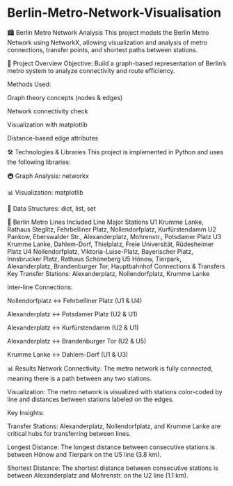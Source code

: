 # Berlin-Metro-Network-Visualisation
🏙️ Berlin Metro Network Analysis
This project models the Berlin Metro Network using NetworkX, allowing visualization and analysis of metro connections, transfer points, and shortest paths between stations.

📌 Project Overview
Objective: Build a graph-based representation of Berlin’s metro system to analyze connectivity and route efficiency.

Methods Used:

Graph theory concepts (nodes & edges)

Network connectivity check

Visualization with matplotlib

Distance-based edge attributes

🛠️ Technologies & Libraries
This project is implemented in Python and uses the following libraries:

🚇 Graph Analysis: networkx

📊 Visualization: matplotlib

📌 Data Structures: dict, list, set

📂 Berlin Metro Lines Included
Line	Major Stations
U1	Krumme Lanke, Rathaus Steglitz, Fehrbelliner Platz, Nollendorfplatz, Kurfürstendamm
U2	Pankow, Eberswalder Str., Alexanderplatz, Mohrenstr., Potsdamer Platz
U3	Krumme Lanke, Dahlem-Dorf, Thielplatz, Freie Universität, Rüdesheimer Platz
U4	Nollendorfplatz, Viktoria-Luise-Platz, Bayerischer Platz, Innsbrucker Platz, Rathaus Schöneberg
U5	Hönow, Tierpark, Alexanderplatz, Brandenburger Tor, Hauptbahnhof
Connections & Transfers
Key Transfer Stations: Alexanderplatz, Nollendorfplatz, Krumme Lanke

Inter-line Connections:

Nollendorfplatz ↔ Fehrbelliner Platz (U1 & U4)

Alexanderplatz ↔ Potsdamer Platz (U2 & U1)

Alexanderplatz ↔ Kurfürstendamm (U2 & U1)

Alexanderplatz ↔ Brandenburger Tor (U2 & U5)

Krumme Lanke ↔ Dahlem-Dorf (U1 & U3)

📊 Results
Network Connectivity: The metro network is fully connected, meaning there is a path between any two stations.

Visualization: The metro network is visualized with stations color-coded by line and distances between stations labeled on the edges.

Key Insights:

Transfer Stations: Alexanderplatz, Nollendorfplatz, and Krumme Lanke are critical hubs for transferring between lines.

Longest Distance: The longest distance between consecutive stations is between Hönow and Tierpark on the U5 line (3.8 km).

Shortest Distance: The shortest distance between consecutive stations is between Alexanderplatz and Mohrenstr. on the U2 line (1.1 km).
